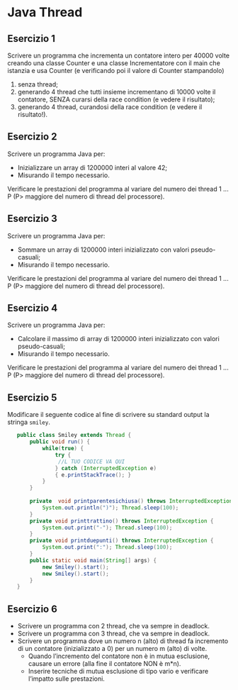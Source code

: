 # Java Thread

## Esercizio 1
Scrivere un programma che incrementa un contatore intero per 40000 volte creando una classe Counter e una classe Incrementatore con il main che istanzia e usa Counter (e verificando poi il valore di Counter stampandolo)
1. senza thread;
2. generando 4 thread che tutti insieme incrementano di 10000 volte il contatore, SENZA curarsi della race condition  (e vedere il risultato);
3. generando 4 thread, curandosi della race condition (e vedere il risultato!). 

## Esercizio 2
Scrivere un programma Java per: 
- Inizializzare un array di 1200000 interi al valore 42;
- Misurando il tempo necessario. 

Verificare le prestazioni del programma al variare del numero dei thread 1 ... P (P> maggiore del numero di thread del processore).

## Esercizio 3
Scrivere un programma Java per: 
- Sommare un array di 1200000 interi inizializzato con valori pseudo-casuali;
- Misurando il tempo necessario. 

Verificare le prestazioni del programma al variare del numero dei thread 1 ... P (P> maggiore del numero di thread del processore).

## Esercizio 4
Scrivere un programma Java per: 
- Calcolare il massimo di array di 1200000 interi inizializzato con valori pseudo-casuali;
- Misurando il tempo necessario. 

Verificare le prestazioni del programma al variare del numero dei thread 1 ... P (P> maggiore del numero di thread del processore).

## Esercizio 5
Modificare il seguente codice al fine di scrivere su standard output la stringa `smiley`.
```java
   public class Smiley extends Thread {
       public void run() {
           while(true) {
               try { 
                //L TUO CODICE VA QUI
               } catch (InterruptedException e)
               { e.printStackTrace(); }
           }
       }
   
       private  void printparentesichiusa() throws InterruptedException {
           System.out.println(")"); Thread.sleep(100);
       }
       private void printtrattino() throws InterruptedException {
           System.out.print("-"); Thread.sleep(100);
       }
       private void printduepunti() throws InterruptedException {
           System.out.print(":"); Thread.sleep(100);
       }
       public static void main(String[] args) {
           new Smiley().start();
           new Smiley().start();
       }
   }
```


## Esercizio 6

- Scrivere un programma con 2 thread, che va sempre in deadlock.
- Scrivere un programma con 3 thread, che va sempre in deadlock.
- Scrivere un programma dove un numero n (alto) di thread fa incremento di un contatore (inizializzato a 0) per un numero m (alto) di volte. 
  - Quando l’incremento del contatore non è in mutua esclusione, causare un errore (alla fine il contatore NON è m*n).
  - Inserire tecniche di mutua esclusione di tipo vario e verificare l’impatto sulle prestazioni.
